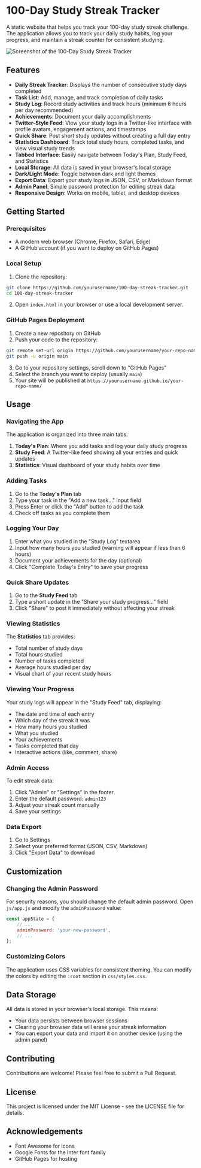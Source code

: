 # 100-Day Study Streak Tracker

A static website that helps you track your 100-day study streak challenge. The application allows you to track your daily study habits, log your progress, and maintain a streak counter for consistent studying.

![Screenshot of the 100-Day Study Streak Tracker](assets/images/screenshot.png)

## Features

- **Daily Streak Tracker**: Displays the number of consecutive study days completed
- **Task List**: Add, manage, and track completion of daily tasks
- **Study Log**: Record study activities and track hours (minimum 6 hours per day recommended)
- **Achievements**: Document your daily accomplishments
- **Twitter-Style Feed**: View your study logs in a Twitter-like interface with profile avatars, engagement actions, and timestamps
- **Quick Share**: Post short study updates without creating a full day entry
- **Statistics Dashboard**: Track total study hours, completed tasks, and view visual study trends
- **Tabbed Interface**: Easily navigate between Today's Plan, Study Feed, and Statistics
- **Local Storage**: All data is saved in your browser's local storage
- **Dark/Light Mode**: Toggle between dark and light themes
- **Export Data**: Export your study logs in JSON, CSV, or Markdown format
- **Admin Panel**: Simple password protection for editing streak data
- **Responsive Design**: Works on mobile, tablet, and desktop devices

## Getting Started

### Prerequisites

- A modern web browser (Chrome, Firefox, Safari, Edge)
- A GitHub account (if you want to deploy on GitHub Pages)

### Local Setup

1. Clone the repository:
```bash
git clone https://github.com/yourusername/100-day-streak-tracker.git
cd 100-day-streak-tracker
```

2. Open `index.html` in your browser or use a local development server.

### GitHub Pages Deployment

1. Create a new repository on GitHub
2. Push your code to the repository:
```bash
git remote set-url origin https://github.com/yourusername/your-repo-name.git
git push -u origin main
```

3. Go to your repository settings, scroll down to "GitHub Pages"
4. Select the branch you want to deploy (usually `main`)
5. Your site will be published at `https://yourusername.github.io/your-repo-name/`

## Usage

### Navigating the App

The application is organized into three main tabs:
1. **Today's Plan**: Where you add tasks and log your daily study progress
2. **Study Feed**: A Twitter-like feed showing all your entries and quick updates
3. **Statistics**: Visual dashboard of your study habits over time

### Adding Tasks

1. Go to the **Today's Plan** tab
2. Type your task in the "Add a new task..." input field
3. Press Enter or click the "Add" button to add the task
4. Check off tasks as you complete them

### Logging Your Day

1. Enter what you studied in the "Study Log" textarea
2. Input how many hours you studied (warning will appear if less than 6 hours)
3. Document your achievements for the day (optional)
4. Click "Complete Today's Entry" to save your progress

### Quick Share Updates

1. Go to the **Study Feed** tab
2. Type a short update in the "Share your study progress..." field
3. Click "Share" to post it immediately without affecting your streak

### Viewing Statistics

The **Statistics** tab provides:
- Total number of study days
- Total hours studied
- Number of tasks completed
- Average hours studied per day
- Visual chart of your recent study hours

### Viewing Your Progress

Your study logs will appear in the "Study Feed" tab, displaying:
- The date and time of each entry
- Which day of the streak it was
- How many hours you studied
- What you studied
- Your achievements
- Tasks completed that day
- Interactive actions (like, comment, share)

### Admin Access

To edit streak data:
1. Click "Admin" or "Settings" in the footer
2. Enter the default password: `admin123`
3. Adjust your streak count manually
4. Save your settings

### Data Export

1. Go to Settings
2. Select your preferred format (JSON, CSV, Markdown)
3. Click "Export Data" to download

## Customization

### Changing the Admin Password

For security reasons, you should change the default admin password. Open `js/app.js` and modify the `adminPassword` value:

```javascript
const appState = {
    // ...
    adminPassword: 'your-new-password',
    // ...
};
```

### Customizing Colors

The application uses CSS variables for consistent theming. You can modify the colors by editing the `:root` section in `css/styles.css`.

## Data Storage

All data is stored in your browser's local storage. This means:

- Your data persists between browser sessions
- Clearing your browser data will erase your streak information
- You can export your data and import it on another device (using the admin panel)

## Contributing

Contributions are welcome! Please feel free to submit a Pull Request.

## License

This project is licensed under the MIT License - see the LICENSE file for details.

## Acknowledgements

- Font Awesome for icons
- Google Fonts for the Inter font family
- GitHub Pages for hosting 